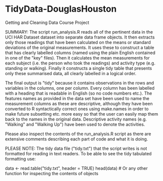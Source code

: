 TidyData-DouglasHouston
=======================

Getting and Cleaning Data Course Project

SUMMARY: 
The script run_analysis.R reads all of the pertinent data in the UCI HAR Dataset dataset into separate data frame objects. It then extracts only those readings that have been calculated on the means or standard deviations of the original measurements. It uses these to construct a table that has clearly labelled columns (named using the plain English contained in one of the "key" files). Then it calculates the mean measurements for each subject (i.e. the person who took the readings) and activity type (e.g. standing or walking). Finally it constructs a single tidy table that presents only these summarised data, all clearly labelled in a logical order. 

The final output is "tidy" because it contains observations in the rows and variables in the columns, one per column. Every column has been labelled with a heading that is readable in English (so no code numbers etc.). The features names as provided in the data set have been used to name the measurement columns as these are descriptive, although they have been converted to R syntactically correct ones using make.names in order to make future subsetting etc. more easy so that the user can easily map them back to the names in the original data. Descriptive activity names (e.g. "Walking" and "Walking Up") have been used to denote the activities.

Please also inspect the contents of the run_analysis.R script as there are extensive comments describing each part of code and what it is doing.

PLEASE NOTE:
The tidy data file ("tidy.txt") that the script writes is not formatted for reading in text readers. To be able to see the tidy tabulated formatting use:

data <- read.table("tidy.txt", header = TRUE)
head(data) # Or any other function for inspecting the contents of objects
